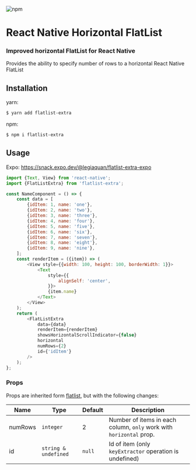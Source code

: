 ![npm](https://img.shields.io/npm/v/flatlist-extra)

# React Native Horizontal FlatList

<h3>Improved horizontal FlatList for React Native</h3>

Provides the ability to specify number of rows to a horizontal React Native FlatList

## Installation

yarn:

```bash
$ yarn add flatlist-extra
```

npm:

```bash
$ npm i flatlist-extra
```

## Usage

Expo: https://snack.expo.dev/@legiaquan/flatlist-extra-expo

```js
import {Text, View} from 'react-native';
import {FlatListExtra} from 'flatlist-extra';

const NameComponent = () => {
    const data = [
        {idItem: 1, name: 'one'},
        {idItem: 2, name: 'two'},
        {idItem: 3, name: 'three'},
        {idItem: 4, name: 'four'},
        {idItem: 5, name: 'five'},
        {idItem: 6, name: 'six'},
        {idItem: 7, name: 'seven'},
        {idItem: 8, name: 'eight'},
        {idItem: 9, name: 'nine'},
    ];
    const renderItem = ({item}) => (
        <View style={{width: 100, height: 100, borderWidth: 1}}>
            <Text
                style={{
                    alignSelf: 'center',
                }}>
                {item.name}
            </Text>
        </View>
    );
    return (
        <FlatListExtra
            data={data}
            renderItem={renderItem}
            showsHorizontalScrollIndicator={false}
            horizontal
            numRows={2}
            id={'idItem'}
        />
    );
};
```

### Props

Props are inherited form [flatlist](https://reactnative.dev/docs/flatlist), but with the following changes:

| Name    | Type                 | Default | Description                                                         |
| ------- | -------------------- | ------- | ------------------------------------------------------------------- |
| numRows | `integer`            | 2       | Number of items in each column, `only` work with `horizontal` prop. |
| id      | `string & undefined` | `null`  | Id of item (only `keyExtractor` operation is undefined)             |
